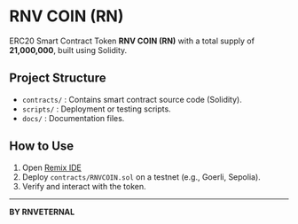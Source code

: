 # RNV COIN (RN)

ERC20 Smart Contract Token **RNV COIN (RN)** with a total supply of **21,000,000**, built using Solidity.

## Project Structure
- `contracts/` : Contains smart contract source code (Solidity).
- `scripts/`   : Deployment or testing scripts.
- `docs/`      : Documentation files.

## How to Use
1. Open [Remix IDE](https://remix.ethereum.org/)
2. Deploy `contracts/RNVCOIN.sol` on a testnet (e.g., Goerli, Sepolia).
3. Verify and interact with the token.

---
**BY RNVETERNAL**
